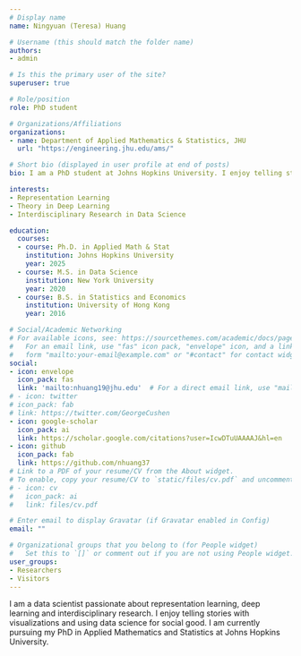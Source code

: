 ```yaml
---
# Display name
name: Ningyuan (Teresa) Huang

# Username (this should match the folder name)
authors:
- admin

# Is this the primary user of the site?
superuser: true

# Role/position
role: PhD student 

# Organizations/Affiliations
organizations:
- name: Department of Applied Mathematics & Statistics, JHU
  url: "https://engineering.jhu.edu/ams/"

# Short bio (displayed in user profile at end of posts)
bio: I am a PhD student at Johns Hopkins University. I enjoy telling stories with visualizations and using data science for social good.

interests:
- Representation Learning
- Theory in Deep Learning
- Interdisciplinary Research in Data Science

education:
  courses:
  - course: Ph.D. in Applied Math & Stat
    institution: Johns Hopkins University
    year: 2025
  - course: M.S. in Data Science
    institution: New York University
    year: 2020
  - course: B.S. in Statistics and Economics
    institution: University of Hong Kong
    year: 2016

# Social/Academic Networking
# For available icons, see: https://sourcethemes.com/academic/docs/page-builder/#icons
#   For an email link, use "fas" icon pack, "envelope" icon, and a link in the
#   form "mailto:your-email@example.com" or "#contact" for contact widget.
social:
- icon: envelope
  icon_pack: fas
  link: 'mailto:nhuang19@jhu.edu'  # For a direct email link, use "mailto:test@example.org".
# - icon: twitter
# icon_pack: fab
# link: https://twitter.com/GeorgeCushen
- icon: google-scholar
  icon_pack: ai
  link: https://scholar.google.com/citations?user=IcwDTuUAAAAJ&hl=en
- icon: github
  icon_pack: fab
  link: https://github.com/nhuang37
# Link to a PDF of your resume/CV from the About widget.
# To enable, copy your resume/CV to `static/files/cv.pdf` and uncomment the lines below.
# - icon: cv
#   icon_pack: ai
#   link: files/cv.pdf

# Enter email to display Gravatar (if Gravatar enabled in Config)
email: ""

# Organizational groups that you belong to (for People widget)
#   Set this to `[]` or comment out if you are not using People widget.
user_groups:
- Researchers
- Visitors
---
```


I am a data scientist passionate about representation learning, deep learning and interdisciplinary research. I enjoy telling stories with visualizations and using data science for social good. I am currently pursuing my PhD in Applied Mathematics and Statistics at Johns Hopkins University.
